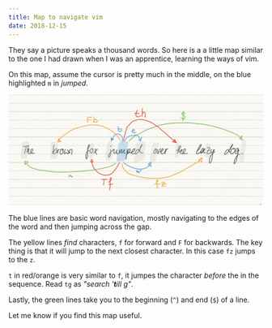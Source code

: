 ```yaml
---
title: Map to navigate vim
date: 2018-12-15
---
```


They say a picture speaks a thousand words.
So here is a a little map similar to the one I had drawn when I was an apprentice, learning the ways of vim.

On this map, assume the cursor is pretty much in the middle, on the blue highlighted `m` in _jumped_.

![A map of how to navigate within a line](vim-map.jpg 'A map of how to navigate within a line')

The blue lines are basic word navigation, mostly navigating to the edges of the word and then jumping across the gap.

The yellow lines _find_ characters, `f` for forward and `F` for backwards.
The key thing is that it will jump to the next closest character.
In this case `fz` jumps to the `z`.

`t` in red/orange is very similar to `f`, it jumpes the character _before_ the in the sequence.
Read `tg` as _"search '**t**ill g"_.

Lastly, the green lines take you to the beginning (`^`) and end (`$`) of a line.

Let me know if you find this map useful.
